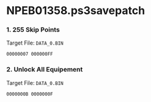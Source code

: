 # NPEB01358.ps3savepatch

### 1. 255 Skip Points

Target File: `DATA_0.BIN`

```
00000007 000000FF
```

### 2. Unlock All Equipement

Target File: `DATA_0.BIN`

```
0000000B 0000000F
```

